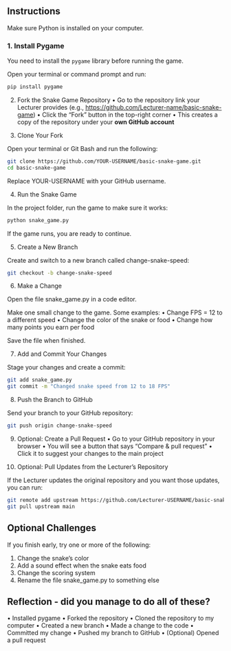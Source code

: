 ## Instructions

Make sure Python is installed on your computer.

### 1. Install Pygame

You need to install the `pygame` library before running the game.

Open your terminal or command prompt and run:

```bash
pip install pygame
```

2. Fork the Snake Game Repository
   • Go to the repository link your Lecturer provides (e.g., https://github.com/Lecturer-name/basic-snake-game)
   • Click the “Fork” button in the top-right corner
   • This creates a copy of the repository under your **own GitHub account**

3. Clone Your Fork

Open your terminal or Git Bash and run the following:

```bash
git clone https://github.com/YOUR-USERNAME/basic-snake-game.git
cd basic-snake-game
```

Replace YOUR-USERNAME with your GitHub username.

4. Run the Snake Game

In the project folder, run the game to make sure it works:

```bash
python snake_game.py
```

If the game runs, you are ready to continue.

5. Create a New Branch

Create and switch to a new branch called change-snake-speed:

```bash
git checkout -b change-snake-speed
```

6. Make a Change

Open the file snake_game.py in a code editor.

Make one small change to the game. Some examples:
• Change FPS = 12 to a different speed
• Change the color of the snake or food
• Change how many points you earn per food

Save the file when finished.

7. Add and Commit Your Changes

Stage your changes and create a commit:

```bash
git add snake_game.py
git commit -m "Changed snake speed from 12 to 18 FPS"
```

8. Push the Branch to GitHub

Send your branch to your GitHub repository:

```bash
git push origin change-snake-speed
```

9. Optional: Create a Pull Request
   • Go to your GitHub repository in your browser
   • You will see a button that says “Compare & pull request”
   • Click it to suggest your changes to the main project

10. Optional: Pull Updates from the Lecturer’s Repository

If the Lecturer updates the original repository and you want those updates, you can run:

```bash
git remote add upstream https://github.com/Lecturer-USERNAME/basic-snake-game.git
git pull upstream main
```

## Optional Challenges

If you finish early, try one or more of the following:

1. Change the snake’s color
2. Add a sound effect when the snake eats food
3. Change the scoring system
4. Rename the file snake_game.py to something else

## Reflection - did you manage to do all of these?

• Installed pygame
• Forked the repository
• Cloned the repository to my computer
• Created a new branch
• Made a change to the code
• Committed my change
• Pushed my branch to GitHub
• (Optional) Opened a pull request
